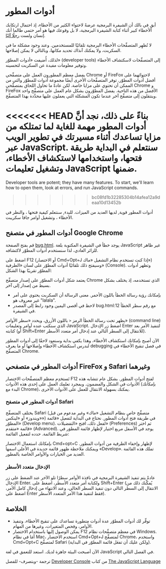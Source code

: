 # أدوات المطور

أبقِ في بالك أن الشيفرة البرمجية عرضةً لاحتواء الكثير من الأخطاء، إذ احتمال ارتكابك الأخطاء كبير أثناء كتابة الشيفرة البرمجية، لا بل وقوعك فيها هو أمر حتمي طالما أنك إنسان ولست [رجلًا آليًا](https://en.wikipedia.org/wiki/Bender_(Futurama)).

لا تُظهِر المتصفِّحات الأخطاء البرمجية تلقائيًا للمستخدمين. وعند وجود مشكلة ما في السكربت، ولا يمكنك آنذاك تحديد مكانها، وبالتالي لا يمكن إصلاحها.

لذلك، أُضيفت «أدوات المطوّر» (developer tools) إلى المتصفِّحات لاسكتشاف الأخطاء وتوفير معلومات مفيدة عن السكربت لتحسينه.

يفضل معظم المطورون العمل على متصفِّحي Chrome أو FireFox لاحتوائهما على أفضل أدوات المطوّر. توفر المتصفِّحات الأخرى أيضًا مجموعة أدوات للمطوّر والتي من الممكن أن تحتوي على مزايا خاصة. لكن عادةً ما تحاول اللحاق بمتصفِّحي Chrome و FireFox الأفضل من هذه الناحية. يفضل المطوّرون بشكل عام العمل على متصفِّح واحد وينتقلون إلى متصفِّح آخر عندما تكون المشكلة التي يعملون عليها محدَّدة بهذا المتصفِّح.

<<<<<<< HEAD
بناءً على ذلك، نجد أنَّ أدوات المطور مهمة للغاية لما تمتلكه من مزايا تساعدك أثناء مسيرتك في تطوير الويب عبر JavaScript. سنتعلم في البداية طريقة فتحها، واستخدامها لاستكشاف الأخطاء، وتشغيل تعليمات JavaScript ضمنها.
=======
Developer tools are potent; they have many features. To start, we'll learn how to open them, look at errors, and run JavaScript commands.
>>>>>>> bc08fd1b32285304b14afea12a9deaa10d13452b

أدوات المطور قوية, لديها العديد من الميزات. للبدء, سنتعلم كيفية فتحها ، والنظر في الأخطاء ، وتشغيل أوامر جافا سكريبت.

## أدوات المطور في متصفح Google Chrome
قم بفتح الصفحة [bug.html](https://javascript.info/article/devtools/bug.html). يوجد خطأ في الشيفرة المكتوبة بلغة JavaScript غير ظاهر للزائر العادي، لذا سنستخدم أدوات المطوّر لاكتشافه.

اضغط على F12 (أو الاختصار Cmd+Opt+J إذا كنت تستخدم نظام التشغيل «ماك») وسيفتح ذلك تلقائيًا أدوات المطوّر على لسان «الطرفية» (Console). وتظهر أدوات المطوّر تقريبًا بهذا الشكل: 

يعتمد شكل أدوات المطوّر على إصدار متصفِّح Chrome الذي تستخدمه، إذ يختلف بشكل بسيط من إصدار إلى آخر. 
- بإمكانك رؤية رسالة الخطأ باللون الأحمر. معنى الرسالة أن السكربت يحتوي على أمر غير معروف هو "lalala". 
- لاحظ في أقصى اليمين وجود رابط إلى المصدر bug.html:12 مع رقم سطر الخطأ في الشيفرة.

يظهر تحت رسالة الخطأ الرمز `<` باللون الأزرق، ويحدد «سطر الأوامر» (command line) الذي سنكتب عنده أوامر وتعليمات JavaScript. اضغط زر الإدخال Enter لتنفيذ الأمر بعد كتابته (أو Shift+Enter للانتقال إلى السطر التالي عند إدخال أمر متعدد الأسطر). 

الآن أصبح بإمكانك استكشاف الأخطاء، وهذا يكفي بداية وسنعود لاحقًا إلى أدوات المطوَر لندرس استكشاف الأخطاء وإصلاحها أو ما يعرف debugging في فصل تنقيح الأخطاء في المتصفِّح Chrome. 

## أدوات المطور في متصفحي FireFox و Safari وغيرهما
تَستخدِم معظم المتصفِّحات الاختصار F12 لفتح أدوات المطوَر. بشكل عام تتشابه هذه الأدوات في الشكل والمضمون. وبمجرد تعلمك العمل على إحدى هذه الأدوات (بإمكانك البدء مع Chrome)، يمكنك بسهولة الانتقال للعمل على الأدوات الأخرى.

### أدوات المطور في متصفح Safari
يختلف المتصفِّح Safari (متصفِّح خاص بنظام التشغيل «ماك» وغير مدعوم من قبل «ويندوز» أو «لينكس») في طريقة فتح أدوات المطور. نحتاج في البداية لتفعيل «قائمة المطوّر» (Develop menu). لفعل ذلك، افتح «التفضيلات» (Preferences) ثم اختر قائمة «متقدم» (Advanced). يوجد في الأسفل مربع اختيار لإظهار قائمة المطوَر في شريط القائمة. حدده لتفعيل القائمة:

بإمكانك استعمال الاختصار Cmd+opt+C لإظهار وإخفاء الطرفية من أدوات المطور. ويمكنك ملاحظة ظهور قائمة جديدة في الأعلى اسمها «Develop». تملك هذه القائمة العديد من الخيارات والأوامر الخاصة بالمطور.

### الإدخال متعدد الأسطر
عادةً يتم تنفيذ الشيفرة البرمجية في نافذة الأوامر سطرًا تلو الآخر عند الضغط على زر الإدخال Enter. ولكتابة أمر متعدد الأسطر، اضغط على Shift+Enter (يُمكِّنك ذلك من الانتقال إلى السطر التالي دون تنفيذ السطر الحالي، وعند الانتهاء من إدخال كامل الأمر، اضغط على Enter فقط لتنفيذ هذا الأمر المتعدد الأسطر).

## الخلاصة
- توفِّر لك أدوات المطوّر عدة أدوات متطورة تساعدك على تنقيح الأخطاء، وتنفيذ الأوامر، وفحص المتغيرات، وغيرها من المهام.
- يمكن الوصول إليها باستخدام الاختصار F12 في معظم متصفِّحات نظام Windows. أمَا في نظام Mac، استخدم الاختصار Cmd+Opt+J لمتصفِّح Chrome، واستخدم Cmd+Opt+C لمتصفِّح Safari (ولكن عليك أن تفعَل قائمة المطوّر في البداية).

الآن أصبحت البيئة جاهزة لديك. استعد للتعمق في لغة JavaScript في الفصل التالي.

ترجمة -وبتصرف- للفصل [Developer Console](https://javascript.info/devtools) من كتاب [The JavaScript Language](https://javascript.info/js)

